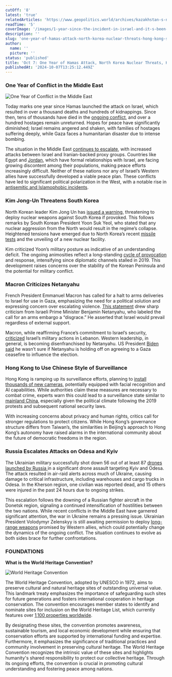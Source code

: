 ```yaml
---
cutOff: '8'
latest: 'true'
relatedArticles: 'https://www.geopolitics.world/archives/kazakhstan-s-nuclear-plant-mexican-mayor-killed-karachi-airport-blast'
readTime: '5'
coverImage: '/images/1-year-since-the-incident-in-israel-and-it-s-been-a-year-of-war-in-gaza--1--UzNj.webp'
description: ''
slug: 'one-year-of-hamas-attack-north-korea-nuclear-threats-hong-kong-surveillance'
author:
  name: ''
  picture: ''
status: 'published'
title: 'Oct 7: One Year of Hamas Attack, North Korea Nuclear Threats, Hong Kong Surveillance'
publishedAt: '2024-10-07T13:25:12.449Z'
---
```


### One Year of Conflict in the Middle East

![One Year of Conflict in the Middle East](/images/1-year-since-the-incident-in-israel-and-it-s-been-a-year-of-war-in-gaza--1--Q0Nz.webp)

Today marks one year since Hamas launched the attack on Israel, which resulted in over a thousand deaths and hundreds of kidnappings. Since then, tens of thousands have died in the [ongoing conflict](https://www.nbcnews.com/news/world/oct-7-tens-thousands-dead-forever-war-rcna166765), and over a hundred hostages remain unreturned. Hopes for peace have significantly diminished; Israel remains angered and shaken, with families of hostages suffering deeply, while Gaza faces a humanitarian disaster due to intense bombing.

The situation in the Middle East [continues to escalate](https://www.npr.org/2024/10/06/nx-s1-5142440/israeli-gaza-lebanon-oct-7), with increased attacks between Israel and Iranian-backed proxy groups. Countries like Egypt and [Jordan](https://thehill.com/opinion/international/4603890-why-jordan-came-to-israels-rescue/), which have formal relationships with Israel, are facing growing discontent among their populations, making peace efforts increasingly difficult. Neither of these nations nor any of Israel’s Western allies have successfully developed a viable peace plan. These conflicts have led to significant political polarization in the West, with a notable rise in [antisemitic and Islamophobic incidents](https://www.voanews.com/a/antisemitism-islamophobia-surge-in-2023-watchdogs-say/7407451.html).

### Kim Jong-Un Threatens South Korea

North Korean leader Kim Jong Un has [issued a warning](https://apnews.com/article/north-korea-kim-nuclear-weapons-south-b10f3ee96e9a1171ad8043f2d8d0f8bb), threatening to deploy nuclear weapons against South Korea if provoked. This follows remarks by South Korean President Yoon Suk Yeol, who stated that any nuclear aggression from the North would result in the regime’s collapse. Heightened tensions have emerged due to North Korea’s recent [missile tests](https://apnews.com/article/north-korea-kim-missiles-39ac9c4a37ebc7c827651e4256add05b) and the unveiling of a new nuclear facility.

Kim criticized Yoon’s military posture as indicative of an understanding deficit. The ongoing animosities reflect a long-standing [cycle of provocation](https://edition.cnn.com/2019/12/19/asia/north-korea-south-korea-intl-hnk/index.html) and response, intensifying since diplomatic channels stalled in 2019. This development raises concerns over the stability of the Korean Peninsula and the potential for military conflict.

### Macron Criticizes Netanyahu

French President Emmanuel Macron has called for a halt to arms deliveries to Israel for use in Gaza, emphasizing the need for a political solution and expressing concern over escalating violence. [This statement](https://www.bbc.com/news/articles/cjr3zd4d8y5o) drew sharp criticism from Israeli Prime Minister Benjamin Netanyahu, who labeled the call for an arms embargo a “disgrace.” He asserted that Israel would prevail regardless of external support.

Macron, while reaffirming France’s commitment to Israel’s security, [criticized](https://www.bbc.com/news/articles/cje3zl0dq2ko) Israel’s military actions in Lebanon. Western leadership, in general, is becoming disenfranchised by Netanyahu. US President [Biden said](https://www.bbc.com/news/articles/cje3zl0dq2ko) he wasn’t sure if Netanyahu is holding off on agreeing to a Gaza ceasefire to influence the election.

### Hong Kong to Use Chinese Style of Surveillance

Hong Kong is ramping up its surveillance efforts, planning to [install thousands of new cameras](https://edition.cnn.com/2024/10/05/asia/hong-kong-police-cameras-facial-recognition-intl-hnk-dst/index.html), potentially equipped with facial recognition and AI capabilities. While authorities claim these measures are necessary to combat crime, experts warn this could lead to a surveillance state similar to [mainland China](https://edition.cnn.com/2024/03/19/china/hong-kong-second-national-security-law-passed-intl-hnk/index.html), especially given the political climate following the 2019 protests and subsequent national security laws.

With increasing concerns about privacy and human rights, critics call for stronger regulations to protect citizens. While Hong Kong’s governance structure differs from Taiwan’s, the similarities in Beijing’s approach to Hong Kong’s autonomy have raised alarms in the international community about the future of democratic freedoms in the region​.

### Russia Escalates Attacks on Odesa and Kyiv

The Ukrainian military successfully shot down 56 out of at least 87 [drones launched by Russia ](https://www.politico.eu/article/russia-launches-attacks-on-kyiv-and-odesa-ukraine-says/)in a significant drone assault targeting Kyiv and Odesa. The attack resulted in air-raid alerts across much of Ukraine, causing damage to critical infrastructure, including warehouses and cargo trucks in Odesa. In the Kherson region, one civilian was reported dead, and 15 others were injured in the past 24 hours due to ongoing strikes.

This escalation follows the downing of a Russian fighter aircraft in the Donetsk region, signaling a continued intensification of hostilities between the two nations. While recent conflicts in the Middle East have garnered significant attention, the war in Ukraine remains a pressing issue. Ukrainian President Volodymyr Zelenskyy is still awaiting permission to deploy [long-range weapons](https://www.newsweek.com/ukraine-domestic-ballistic-missile-production-russia-volodymyr-zelensky-1963039) promised by Western allies, which could potentially change the dynamics of the ongoing conflict. The situation continues to evolve as both sides brace for further confrontations.

### FOUNDATIONS

**What is the World Heritage Convention?**

![World Heritage Convention](/images/what-is-the-world-heritage-convention---1--kwMT.webp)

The World Heritage Convention, adopted by UNESCO in 1972, aims to preserve cultural and natural heritage sites of outstanding universal value. This landmark treaty emphasizes the importance of safeguarding such sites for future generations and fosters international cooperation in heritage conservation. The convention encourages member states to identify and nominate sites for inclusion on the World Heritage List, which currently features over [1,100 properties worldwide](https://whc.unesco.org/en/list/).

By designating these sites, the convention promotes awareness, sustainable tourism, and local economic development while ensuring that conservation efforts are supported by international funding and expertise. Furthermore, it emphasizes the significance of traditional practices and community involvement in preserving cultural heritage. The World Heritage Convention recognizes the intrinsic value of these sites and highlights humanity's shared responsibility to protect our collective heritage. Through its ongoing efforts, the convention is crucial in promoting cultural understanding and fostering peace among nations.
